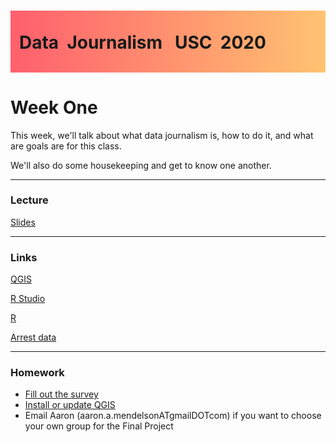 <div class="header">
<h1 class="ml7">
  <span class="text-wrapper">
    <span class="letters"><p id ="usc p">Data&nbsp;&nbsp;Journalism&nbsp;&nbsp;&nbsp;USC&nbsp;&nbsp;2020</p></span>
  </span>
</h1>
</div>
<script src="https://cdnjs.cloudflare.com/ajax/libs/animejs/2.0.2/anime.min.js"></script>

<script src="https://ajax.googleapis.com/ajax/libs/jquery/3.3.1/jquery.min.js"></script>

<style>
.header{
      background-image: linear-gradient(to right, #ff5f6d, #ffc371);
}

.ml7 {
  position: relative;
  font-weight: 1200;


}
.ml7 .text-wrapper {
  position: relative;
  display: inline-block;
  padding-top: 0.2em;
  padding-right: 0.05em;
  padding-bottom: 0.1em;
  overflow: hidden;
  padding-left: 14px;

}
.ml7 .letter {
  transform-origin: 0 100%;
  display: inline-block;
  line-height: 1.3em;
  font-size: 3.6em;
  color: #FFFFFF
}


</style>


<script>
// Wrap every letter in a span
$('.ml7 .letters').each(function(){
  $(this).html($(this).text().replace(/([^\x00-\x80]|\w)/g, "<span class='letter'>$&</span>"));
});

anime.timeline({loop: true})
  .add({
    targets: '.ml7 .letter',
    translateY: ["1.1em", 0],
    translateX: ["0.55em", 0],
    translateZ: 0,
    rotateZ: [180, 0],
    duration: 1050,
    easing: "easeOutExpo",
    delay: function(el, i) {
      return 50 * i;
    }
  }).add({
    targets: '.ml7',
    opacity: 0,
    duration: 1000,
    easing: "easeOutExpo",
    delay: 1000
  });
</script>


# Week One
This week, we'll talk about what data journalism is, how to do it, and what are goals are for this class.

We'll also do some housekeeping and get to know one another.

---

### Lecture

[Slides](https://docs.google.com/presentation/d/1HCtEYXhYAqZxRhrCECONrv6RTScKqk7spzMMwC35tdA/edit?usp=sharing)

---

### Links

[QGIS](https://download.qgis.org/)

[R Studio](https://www.rstudio.com/products/rstudio/download/)

[R](https://cran.rstudio.com/)

[Arrest data](https://data.lacity.org/A-Safe-City/Arrest-Data-from-2010-to-Present/yru6-6re4)

---

### Homework

* [Fill out the survey](https://docs.google.com/forms/d/e/1FAIpQLSe4a5ZWgu1Tde99acbMBysX4QuS0VWtYnp0cDQb97HWGfGq5w/viewform?usp=sf_link)
* [Install or update QGIS](https://download.qgis.org/)
* Email Aaron (aaron.a.mendelsonATgmailDOTcom) if you want to choose your own group for the Final Project
